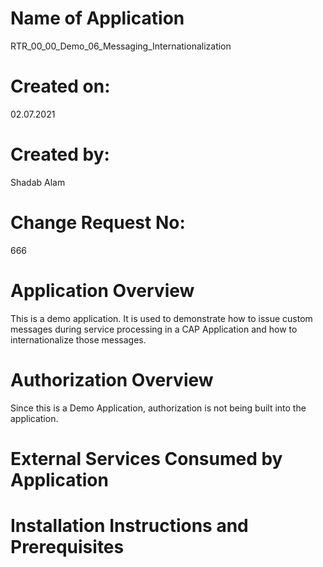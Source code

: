 # Name of Application
RTR_00_00_Demo_06_Messaging_Internationalization

# Created on:
02.07.2021

# Created by:
Shadab Alam

# Change Request No:
666

# Application Overview
This is a demo application. It is used to demonstrate how to issue custom messages during service processing in a CAP Application 
and how to internationalize those messages. 

# Authorization Overview
Since this is a Demo Application, authorization is not being built into the application. 

# External Services Consumed by Application

# Installation Instructions and Prerequisites

